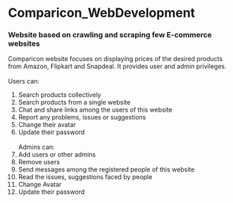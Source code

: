 # Comparicon_WebDevelopment
### Website based on crawling and scraping few E-commerce websites

Comparicon website focuses on displaying prices of the desired products from Amazon, Flipkart and Snapdeal. It provides user and admin privileges.\
\
Users can: 
  1. Search products collectively
  2. Search products from a single website
  3. Chat and share links among the users of this website
  4. Report any problems, issues or suggestions
  5. Change their avatar
  6. Update their password
 \
 \
 Admins can:
  1. Add users or other admins
  2. Remove users
  3. Send messages among the registered people of this website
  4. Read the issues, suggestions faced by people
  5. Change Avatar
  6. Update their password
